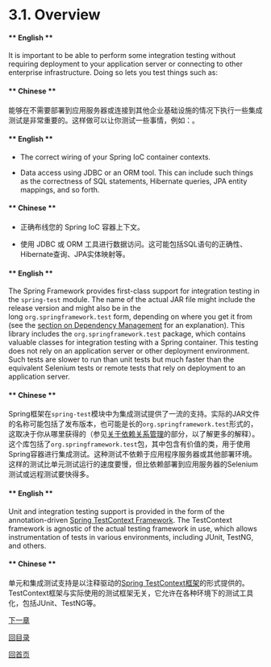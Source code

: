 # 3.1. Overview

<!-- tabs:start -->

#### ** English **

It is important to be able to perform some integration testing without requiring deployment to your application server or connecting to other enterprise infrastructure. Doing so lets you test things such as:
#### ** Chinese **

能够在不需要部署到应用服务器或连接到其他企业基础设施的情况下执行一些集成测试是非常重要的。这样做可以让你测试一些事情，例如：。
<!-- tabs:end -->


<!-- tabs:start -->

#### ** English **

- The correct wiring of your Spring IoC container contexts.

- Data access using JDBC or an ORM tool. This can include such things as the correctness of SQL statements, Hibernate queries, JPA entity mappings, and so forth.

#### ** Chinese **

- 正确布线您的 Spring IoC 容器上下文。

- 使用 JDBC 或 ORM 工具进行数据访问。这可能包括SQL语句的正确性、Hibernate查询、JPA实体映射等。

<!-- tabs:end -->

<!-- tabs:start -->

#### ** English **

The Spring Framework provides first-class support for integration testing in the `spring-test` module. The name of the actual JAR file might include the release version and might also be in the long `org.springframework.test` form, depending on where you get it from (see the [section on Dependency Management](https://docs.spring.io/spring/docs/5.2.6.RELEASE/spring-framework-reference/core.html#dependency-management) for an explanation). This library includes the `org.springframework.test` package, which contains valuable classes for integration testing with a Spring container. This testing does not rely on an application server or other deployment environment. Such tests are slower to run than unit tests but much faster than the equivalent Selenium tests or remote tests that rely on deployment to an application server.
#### ** Chinese **

Spring框架在`spring-test`模块中为集成测试提供了一流的支持。实际的JAR文件的名称可能包括了发布版本，也可能是长的`org.springframework.test`形式的，这取决于你从哪里获得的（参见[关于依赖关系管理](https://docs.spring.io/spring/docs/5.2.6.RELEASE/spring-framework-reference/core.html#dependency-management)的部分，以了解更多的解释）。这个库包括了`org.springframework.test`包，其中包含有价值的类，用于使用Spring容器进行集成测试。这种测试不依赖于应用程序服务器或其他部署环境。这样的测试比单元测试运行的速度要慢，但比依赖部署到应用服务器的Selenium测试或远程测试要快得多。
<!-- tabs:end -->


<!-- tabs:start -->

#### ** English **

Unit and integration testing support is provided in the form of the annotation-driven [Spring TestContext Framework](https://docs.spring.io/spring/docs/5.2.6.RELEASE/spring-framework-reference/testing.html#testcontext-framework). The TestContext framework is agnostic of the actual testing framework in use, which allows instrumentation of tests in various environments, including JUnit, TestNG, and others.
#### ** Chinese **

单元和集成测试支持是以注释驱动的[Spring TestContext框架](https://docs.spring.io/spring/docs/5.2.6.RELEASE/spring-framework-reference/testing.html#testcontext-framework)的形式提供的。TestContext框架与实际使用的测试框架无关，它允许在各种环境下的测试工具化，包括JUnit、TestNG等。
<!-- tabs:end -->



[下一章](Spring-Framework-5.2.6.RELEASE/Testing/3.2.%20Goals%20of%20Integration%20Testing.md)


[回目录](Spring-Framework-5.2.6.RELEASE/summary.md)

[回首页](/README)
